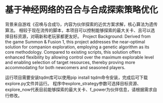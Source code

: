 # 基于神经网络的召合与合成探索策略优化
背景来自游戏《召唤与合成1》，内容为伙伴探索的近优方案求解，核心算法为遗传算法。
相较于现在流传的脚本，本项目可以控制能够探索的最大关卡、且可以选择目标资源，对萌新和老玩家都更友好。
Project Background: Derived from the game Summon & Fusion 1, this project addresses the near-optimal solution for companion exploration, employing a genetic algorithm as its core methodology. 
Compared to existing scripts, this solution offers enhanced flexibility by allowing control over the maximum explorable level and enabling selection of target resources, thereby proving more accommodating for both newcomers and seasoned players.

运行项目需要安装tqdm库可以使用pip install tqdm命令安装，完成后可下载explore.py文件并运行。
程序中explore_strategy参数可选择目标资源、explore_now代表目前能够探索的最大关卡、f_power为伙伴信息，请根据需求自行修改。
